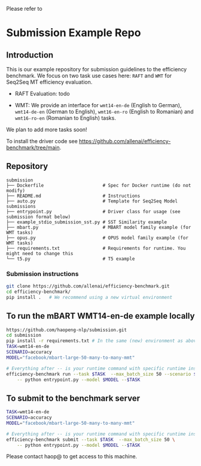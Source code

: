 Please refer to 

# Submission Example Repo

## Introduction
This is our example repository for submission guidelines to the efficiency benchmark. 
We focus on two task use cases here: `RAFT` and `WMT` for Seq2Seq MT efficiency evaluation.

- RAFT Evaluation: todo

- WMT: We provide an interface for `wmt14-en-de` (English to German), `wmt14-de-en` (German to English), 
    `wmt16-en-ro` (English to Romanian) and `wmt16-ro-en` (Romanian to English) tasks. 

We plan to add more tasks soon!

To install the driver code see https://github.com/allenai/efficiency-benchmark/tree/main.
 
## Repository

```
submission
├── Dockerfile                      # Spec for Docker runtime (do not modify)
├── README.md                       # Instructions
├── auto.py                         # Template for Seq2Seq Model submissions
├── entrypoint.py                   # Driver class for usage (see submission format below)
├── example_stdio_submission_sst.py # SST Similarity example
├── mbart.py                        # MBART model family example (for WMT tasks)
├── opus.py                         # OPUS model family example (for WMT tasks)
├── requirements.txt                # Requirements for runtime. You might need to change this
└── t5.py                           # T5 example
```

### Submission instructions

``` bash
git clone https://github.com/allenai/efficiency-benchmark.git
cd efficiency-benchmark/
pip install .   # We recommend using a new virtual environment
```

## To run the mBART WMT14-en-de example locally
```bash
https://github.com/haopeng-nlp/submission.git
cd submission
pip install -r requirements.txt # In the same (new) environment as above. These will be *your* requirements to run.
TASK=wmt14-en-de
SCENARIO=accuracy
MODEL="facebook/mbart-large-50-many-to-many-mmt"

# Everything after -- is your runtime command with specific runtime instructions for the Python script
efficiency-benchmark run --task $TASK  --max_batch_size 50 --scenario $SCENARIO \
    -- python entrypoint.py --model $MODEL --$TASK
```

## To submit to the benchmark server
```bash
TASK=wmt14-en-de
SCENARIO=accuracy
MODEL="facebook/mbart-large-50-many-to-many-mmt"

# Everything after -- is your runtime command with specific runtime instructions for the Python script
efficiency-benchmark submit --task $TASK  --max_batch_size 50 \
    -- python entrypoint.py --model $MODEL --$TASK
```

Please contact haop@ to get access to this machine.
